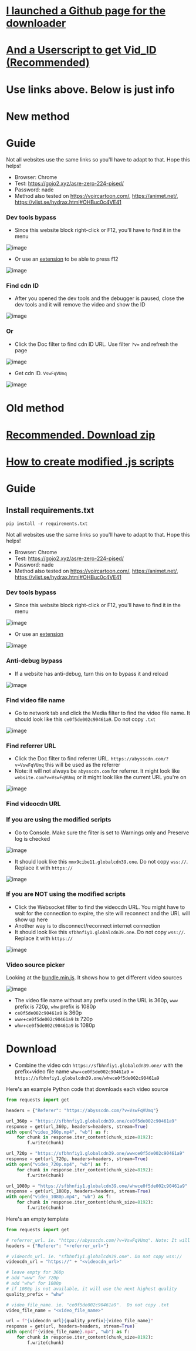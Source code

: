 # [I launched a Github page for the downloader](https://github.com/PatrickL546/Hydrax-Abyss.to-DownloadHelper-Python)

# [And a Userscript to get Vid_ID (Recommended)](https://github.com/PatrickL546/Hydrax-Abyss.to-DownloadHelper)

# Use links above. Below is just info

# New method

# Guide

Not all websites use the same links so you'll have to adapt to that. Hope this helps!

- Browser: Chrome
- Test: https://gojo2.xyz/asre-zero-224-pised/
- Password: nade
- Method also tested on https://voircartoon.com/, https://animet.net/, https://vlist.se/hydrax.html#OHBuc0c4VE41

### Dev tools bypass

- Since this website block right-click or F12, you'll have to find it in the menu

![image](https://github.com/PatrickL546/How-to-download-hydrax-abyss.to/assets/75874561/2a1f9464-bd91-452a-a868-d4ac407e253a)

- Or use an [extension](https://chromewebstore.google.com/detail/absolute-enable-right-cli/jdocbkpgdakpekjlhemmfcncgdjeiika) to be able to press f12

![image](https://github.com/PatrickL546/How-to-download-hydrax-abyss.to/assets/75874561/1f8eddd0-c20a-4188-87d1-4ede5ad74090)

### Find cdn ID

- After you opened the dev tools and the debugger is paused, close the dev tools and it will remove the video and show the ID

![image](https://github.com/PatrickL546/How-to-download-hydrax-abyss.to/assets/75874561/043480cf-4901-46fe-9afb-e02e671863e2)

### Or

- Click the Doc filter to find cdn ID URL. Use filter `?v=` and refresh the page

![image](https://github.com/PatrickL546/How-to-download-hydrax-abyss.to/assets/75874561/160b0a0c-7b7b-4f48-b6c4-0a2dd3405d1b)

- Get cdn ID. `VswFqVUmq`

![image](https://github.com/PatrickL546/How-to-download-hydrax-abyss.to/assets/75874561/a63f88d6-4e6f-4237-bfe0-1692d1a3d315)

# Old method

# [Recommended. Download zip](https://github.com/PatrickL546/How-to-download-hydrax-abyss.to/blob/master/Recommended.%20Download%20zip.md)

# [How to create modified .js scripts](https://github.com/PatrickL546/How-to-download-hydrax-abyss.to/blob/master/How%20to%20create%20modified%20.js%20scripts.md)

# Guide

## Install requirements.txt

`pip install -r requirements.txt`

Not all websites use the same links so you'll have to adapt to that. Hope this helps!

- Browser: Chrome
- Test: https://gojo2.xyz/asre-zero-224-pised/
- Password: nade
- Method also tested on https://voircartoon.com/, https://animet.net/, https://vlist.se/hydrax.html#OHBuc0c4VE41

### Dev tools bypass

- Since this website block right-click or F12, you'll have to find it in the menu

![image](https://github.com/PatrickL546/How-to-download-hydrax-abyss.to/assets/75874561/2a1f9464-bd91-452a-a868-d4ac407e253a)

- Or use an [extension](https://chromewebstore.google.com/detail/absolute-enable-right-cli/jdocbkpgdakpekjlhemmfcncgdjeiika)

![image](https://github.com/PatrickL546/How-to-download-hydrax-abyss.to/assets/75874561/1f8eddd0-c20a-4188-87d1-4ede5ad74090)

### Anti-debug bypass

- If a website has anti-debug, turn this on to bypass it and reload

![image](https://github.com/PatrickL546/How-to-download-hydrax-abyss.to/assets/75874561/1ad57d58-6fd8-41c8-9736-6ee7060d16d5)

### Find video file name

- Go to network tab and click the Media filter to find the video file name. It should look like this `ce0f5de002c90461a9`. Do not copy `.txt`

![image](https://github.com/PatrickL546/How-to-download-hydrax-abyss.to/assets/75874561/8847ebab-0239-493e-a6c4-6fa972e478fd)

### Find referrer URL

- Click the Doc filter to find referrer URL. `https://abysscdn.com/?v=VswFqVUmq` this will be used as the referrer
- Note: it will not always be `abysscdn.com` for referrer. It might look like `website.com?v=VswFqVUmq` or it might look like the current URL you're on

![image](https://github.com/PatrickL546/How-to-download-hydrax-abyss.to/assets/75874561/0fd43709-11da-49f6-8b38-c214691be6a6)

### Find videocdn URL

### If you are using the modified scripts

- Go to Console. Make sure the filter is set to Warnings only and Preserve log is checked

![image](https://github.com/PatrickL546/How-to-download-hydrax-abyss.to/assets/75874561/3eb8c862-5472-4b2f-8e18-a7e9875207b7)

- It should look like this `mmx9cibe11.globalcdn39.one`. Do not copy `wss://`. Replace it with `https://`

![image](https://github.com/PatrickL546/How-to-download-hydrax-abyss.to/assets/75874561/f36833d3-9d48-418e-862d-3237d003cb25)

### If you are NOT using the modified scripts

- Click the Websocket filter to find the videocdn URL. You might have to wait for the connection to expire, the site will reconnect and the URL will show up here
- Another way is to disconnect/reconnect internet connection
- It should look like this `sfbhnfiy1.globalcdn39.one`. Do not copy `wss://`. Replace it with `https://`

![image](https://github.com/PatrickL546/How-to-download-hydrax-abyss.to/assets/75874561/ab6c94c9-3d22-43b2-8291-73b3d6497879)

### Video source picker

Looking at the [bundle.min.js](https://iamcdn.net/players/bundle.min.js). It shows how to get different video sources

![image](https://github.com/PatrickL546/How-to-download-hydrax-abyss.to/assets/75874561/d74e1668-e56b-4c3b-b44d-e12489093a5c)

- The video file name without any prefix used in the URL is 360p, `www` prefix is 720p, `whw` prefix is 1080p
- `ce0f5de002c90461a9` is 360p
- `www`+`ce0f5de002c90461a9` is 720p
- `whw`+`ce0f5de002c90461a9` is 1080p

# Download

- Combine the video cdn `https://sfbhnfiy1.globalcdn39.one/` with the prefix+video file name `whw`+`ce0f5de002c90461a9` = `https://sfbhnfiy1.globalcdn39.one/whwce0f5de002c90461a9`

Here's an example Python code that downloads each video source

```Python
from requests import get

headers = {"Referer": "https://abysscdn.com/?v=VswFqVUmq"}

url_360p = "https://sfbhnfiy1.globalcdn39.one/ce0f5de002c90461a9"
response = get(url_360p, headers=headers, stream=True)
with open("video_360p.mp4", "wb") as f:
    for chunk in response.iter_content(chunk_size=8192):
        f.write(chunk)

url_720p = "https://sfbhnfiy1.globalcdn39.one/wwwce0f5de002c90461a9"
response = get(url_720p, headers=headers, stream=True)
with open("video_720p.mp4", "wb") as f:
    for chunk in response.iter_content(chunk_size=8192):
        f.write(chunk)

url_1080p = "https://sfbhnfiy1.globalcdn39.one/whwce0f5de002c90461a9"
response = get(url_1080p, headers=headers, stream=True)
with open("video_1080p.mp4", "wb") as f:
    for chunk in response.iter_content(chunk_size=8192):
        f.write(chunk)
```

Here's an empty template

```Python
from requests import get

# referrer_url. ie. "https://abysscdn.com/?v=VswFqVUmq". Note: It will not always look like this
headers = {"Referer": "<referrer_url>"}

# videocdn_url. ie. "sfbhnfiy1.globalcdn39.one". Do not copy wss://
videocdn_url = "https://" + "<videocdn_url>"

# leave empty for 360p
# add "www" for 720p
# add "whw" for 1080p
# if 1080p is not available, it will use the next highest quality
quality_prefix = "whw"

# video_file_name. ie. "ce0f5de002c90461a9".  Do not copy .txt
video_file_name = "<video_file_name>"

url = f"{videocdn_url}{quality_prefix}{video_file_name}"
response = get(url, headers=headers, stream=True)
with open(f"{video_file_name}.mp4", "wb") as f:
    for chunk in response.iter_content(chunk_size=8192):
        f.write(chunk)
```
